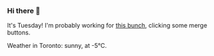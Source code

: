 ### Hi there :wave:

It's Tuesday! I'm probably working for [this bunch](https://github.com/kohofinancial), clicking some merge buttons.

Weather in Toronto: sunny, at -5°C.
